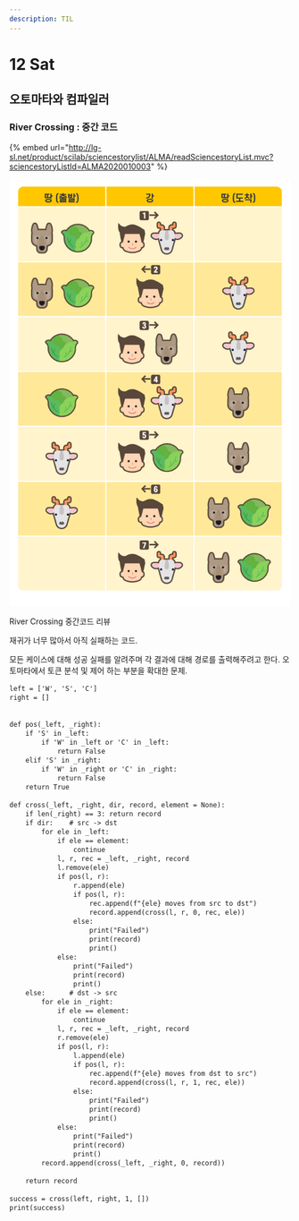 ```yaml
---
description: TIL
---
```


# 12 Sat

## 오토마타와 컴파일러

### River Crossing : 중간 코드

{% embed url="http://lg-sl.net/product/scilab/sciencestorylist/ALMA/readSciencestoryList.mvc?sciencestoryListId=ALMA2020010003" %}

![](../../.gitbook/assets/image%20%2848%29.png)

River Crossing 중간코드 리뷰

재귀가 너무 많아서 아직 실패하는 코드.

모든 케이스에 대해 성공 실패를 알려주며 각 결과에 대해 경로를 출력해주려고 한다. 오토마타에서 토큰 분석 및 제어 하는 부분을 확대한 문제. 

```text
left = ['W', 'S', 'C']
right = []


def pos(_left, _right):
    if 'S' in _left:
        if 'W' in _left or 'C' in _left:
            return False
    elif 'S' in _right:
        if 'W' in _right or 'C' in _right:
            return False
    return True

def cross(_left, _right, dir, record, element = None):
    if len(_right) == 3: return record
    if dir:    # src -> dst
        for ele in _left:
            if ele == element:
                continue
            l, r, rec = _left, _right, record
            l.remove(ele)
            if pos(l, r):
                r.append(ele)
                if pos(l, r):
                    rec.append(f"{ele} moves from src to dst")
                    record.append(cross(l, r, 0, rec, ele))
                else:
                    print("Failed")
                    print(record)
                    print()
            else:
                print("Failed")
                print(record)
                print()
    else:      # dst -> src
        for ele in _right:
            if ele == element:
                continue
            l, r, rec = _left, _right, record
            r.remove(ele)
            if pos(l, r):
                l.append(ele)
                if pos(l, r):
                    rec.append(f"{ele} moves from dst to src")
                    record.append(cross(l, r, 1, rec, ele))
                else:
                    print("Failed")
                    print(record)
                    print()
            else:
                print("Failed")
                print(record)
                print()
        record.append(cross(_left, _right, 0, record))

    return record

success = cross(left, right, 1, [])
print(success)
```

